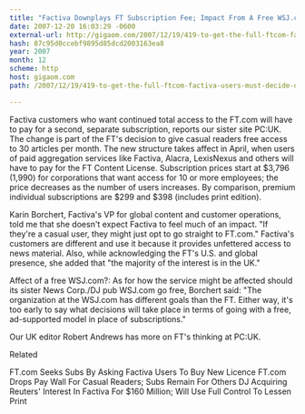 ```yaml
---
title: "Factiva Downplays FT Subscription Fee; Impact From A Free WSJ.com Is Uncertain"
date: 2007-12-20 16:03:29 -0600
external-url: http://gigaom.com/2007/12/19/419-to-get-the-full-ftcom-factiva-users-must-decide-on-a-second-subscriptio/
hash: 87c95d0ccebf9895d85dcd2003163ea8
year: 2007
month: 12
scheme: http
host: gigaom.com
path: /2007/12/19/419-to-get-the-full-ftcom-factiva-users-must-decide-on-a-second-subscriptio/

---
```


Factiva customers who want continued total access to the FT.com will have to pay for a second, separate subscription, reports our sister site PC:UK. The change is part of the FT's decision to give casual readers free access to 30 articles per month. The new structure takes affect in April, when users of paid aggregation services like Factiva, Alacra, LexisNexus and others will have to pay for the FT Content License. Subscription prices start at $3,796 (1,990) for corporations that want access for 10 or more employees; the price decreases as the number of users increases. By comparison, premium individual subscriptions are $299 and $398 (includes print edition). 



Karin Borchert, Factiva's VP for global content and customer operations, told me that she doesn't expect Factiva to feel much of an impact. "If they're a casual user, they might just opt to go straight to FT.com." Factiva's customers are different and use it because it provides unfettered access to news material. Also, while acknowledging the FT's U.S. and global presence, she added that "the majority of the interest is in the UK."



Affect of a free WSJ.com?: As for how the service might be affected should its sister News Corp./DJ pub WSJ.com go free, Borchert said: "The organization at the WSJ.com has different goals than the FT. Either way, it's too early to say what decisions will take place in terms of going with a free, ad-supported model in place of subscriptions." 



Our UK editor Robert Andrews has more on FT's thinking at PC:UK.


Related


FT.com Seeks Subs By Asking Factiva Users To Buy New Licence
FT.com Drops Pay Wall For Casual Readers; Subs Remain For Others
DJ Acquiring Reuters' Interest In Factiva For $160 Million; Will Use Full Control To Lessen Print
